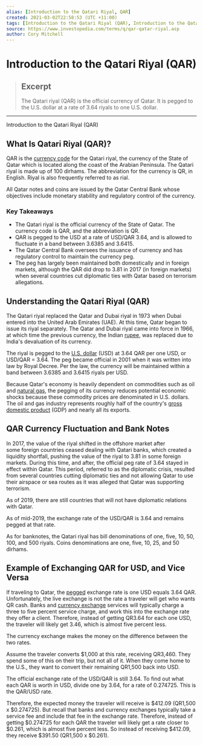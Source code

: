 ```yaml
---
alias: [Introduction to the Qatari Riyal, QAR]
created: 2021-03-02T22:58:53 (UTC +11:00)
tags: [Introduction to the Qatari Riyal (QAR), Introduction to the Qatari Riyal (QAR)]
source: https://www.investopedia.com/terms/q/qar-qatar-riyal.asp
author: Cory Mitchell
---
```


# Introduction to the Qatari Riyal (QAR)

> ## Excerpt
> The Qatari riyal (QAR) is the official currency of Qatar. It is pegged to the U.S. dollar at a rate of 3.64 riyals to one U.S. dollar.

---

Introduction to the Qatari Riyal (QAR)
## What Is Qatari Riyal (QAR)?

QAR is the [currency code](https://www.investopedia.com/terms/i/isocurrencycode.asp) for the Qatari riyal, the currency of the State of Qatar which is located along the coast of the Arabian Peninsula. The Qatari riyal is made up of 100 dirhams. The abbreviation for the currency is QR, in English. Riyal is also frequently referred to as rial.

All Qatar notes and coins are issued by the Qatar Central Bank whose objectives include monetary stability and regulatory control of the currency.

### Key Takeaways

-   The Qatari riyal is the official currency of the State of Qatar. The currency code is QAR, and the abbreviation is QR.
-   QAR is pegged to the USD at a rate of USD/QAR 3.64, and is allowed to fluctuate in a band between 3.6385 and 3.6415.
-   The Qatar Central Bank oversees the issuance of currency and has regulatory control to maintain the currency peg.
-   The peg has largely been maintained both domestically and in foreign markets, although the QAR did drop to 3.81 in 2017 (in foreign markets) when several countries cut diplomatic ties with Qatar based on terrorism allegations.

## Understanding the Qatari Riyal (QAR)

The Qatari riyal replaced the Qatar and Dubai riyal in 1973 when Dubai entered into the United Arab Emirates (UAE). At this time, Qatar began to issue its riyal separately. The Qatar and Dubai riyal came into force in 1966, at which time the previous currency, the Indian [rupee](https://www.investopedia.com/terms/i/inr.asp), was replaced due to India's devaluation of its currency.

The riyal is pegged to the [U.S. dollar](https://www.investopedia.com/terms/forex/u/usd-united-states-dollar.asp) (USD) at 3.64 QAR per one USD, or USD/QAR = 3.64. The peg became official in 2001 when it was written into law by Royal Decree. Per the law, the currency will be maintained within a band between 3.6385 and 3.6415 riyals per USD.

Because Qatar's economy is heavily dependent on commodities such as oil and [natural gas](https://www.investopedia.com/articles/fundamental-analysis/12/natural-gas-primer.asp), the pegging of its currency reduces potential economic shocks because these commodity prices are denominated in U.S. dollars. The oil and gas industry represents roughly half of the country's [gross domestic product](https://www.investopedia.com/terms/g/gdp.asp) (GDP) and nearly all its exports.

## QAR Currency Fluctuation and Bank Notes

In 2017, the value of the riyal shifted in the offshore market after some foreign countries ceased dealing with Qatari banks, which created a liquidity shortfall, pushing the value of the riyal to 3.81 in some foreign markets. During this time, and after, the official peg rate of 3.64 stayed in effect within Qatar. This period, referred to as the diplomatic crisis, resulted from several countries cutting diplomatic ties and not allowing Qatar to use their airspace or sea routes as it was alleged that Qatar was supporting terrorism.

As of 2019, there are still countries that will not have diplomatic relations with Qatar.

As of mid-2019, the exchange rate of the USD/QAR is 3.64 and remains pegged at that rate.

As for banknotes, the Qatari riyal has bill denominations of one, five, 10, 50, 100, and 500 riyals. Coins denominations are one, five, 10, 25, and 50 dirhams.

## Example of Exchanging QAR for USD, and Vice Versa

If traveling to Qatar, the [pegged](https://www.investopedia.com/terms/c/currency-peg.asp) exchange rate is one USD equals 3.64 QAR. Unfortunately, the live exchange is not the rate a traveler will get who wants QR cash. Banks and [currency exchange](https://www.investopedia.com/terms/c/currency-exchange.asp) services will typically charge a three to five percent service charge, and work this into the exchange rate they offer a client. Therefore, instead of getting QR3.64 for each one USD, the traveler will likely get 3.46, which is almost five percent less.

The currency exchange makes the money on the difference between the two rates.

Assume the traveler converts $1,000 at this rate, receiving QR3,460. They spend some of this on their trip, but not all of it. When they come home to the U.S., they want to convert their remaining QR1,500 back into USD.

The official exchange rate of the USD/QAR is still 3.64. To find out what each QAR is worth in USD, divide one by 3.64, for a rate of 0.274725. This is the QAR/USD rate.

Therefore, the expected money the traveler will receive is $412.09 (QR1,500 x $0.274725). But recall that banks and currency exchanges typically take a service fee and include that fee in the exchange rate. Therefore, instead of getting $0.274725 for each QAR the traveler will likely get a rate closer to $0.261, which is almost five percent less. So instead of receiving $412.09, they receive $391.50 (QR1,500 x $0.261).
